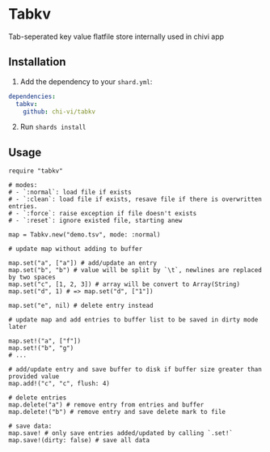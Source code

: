# Tabkv

Tab-seperated key value flatfile store internally used in chivi app

## Installation

1. Add the dependency to your `shard.yml`:

```yaml
dependencies:
  tabkv:
    github: chi-vi/tabkv
```

2. Run `shards install`

## Usage

```crystal
require "tabkv"

# modes:
# - `:normal`: load file if exists
# - `:clean`: load file if exists, resave file if there is overwritten entries.
# - `:force`: raise exception if file doesn't exists
# - `:reset`: ignore existed file, starting anew

map = Tabkv.new("demo.tsv", mode: :normal)

# update map without adding to buffer

map.set("a", ["a"]) # add/update an entry
map.set("b", "b") # value will be split by `\t`, newlines are replaced by two spaces
map.set("c", [1, 2, 3]) # array will be convert to Array(String)
map.set("d", 1) # => map.set("d", ["1"])

map.set("e", nil) # delete entry instead

# update map and add entries to buffer list to be saved in dirty mode later

map.set!("a", ["f"])
map.set!("b", "g")
# ...

# add/update entry and save buffer to disk if buffer size greater than provided value
map.add!("c", "c", flush: 4)

# delete entries
map.delete("a") # remove entry from entries and buffer
map.delete!("b") # remove entry and save delete mark to file

# save data:
map.save! # only save entries added/updated by calling `.set!`
map.save!(dirty: false) # save all data
```
